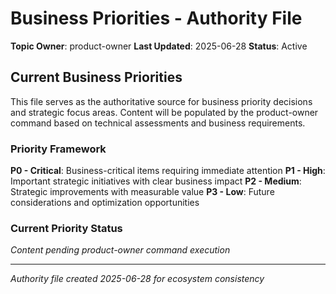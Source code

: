# Business Priorities - Authority File

**Topic Owner**: product-owner
**Last Updated**: 2025-06-28
**Status**: Active

## Current Business Priorities

This file serves as the authoritative source for business priority decisions and strategic focus areas. Content will be populated by the product-owner command based on technical assessments and business requirements.

### Priority Framework

**P0 - Critical**: Business-critical items requiring immediate attention
**P1 - High**: Important strategic initiatives with clear business impact
**P2 - Medium**: Strategic improvements with measurable value
**P3 - Low**: Future considerations and optimization opportunities

### Current Priority Status

*Content pending product-owner command execution*

---
*Authority file created 2025-06-28 for ecosystem consistency*
